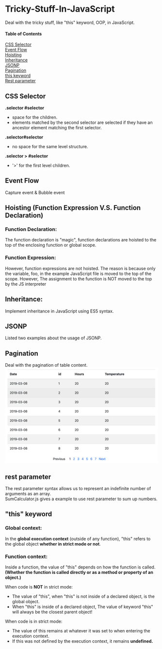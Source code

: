 # Tricky-Stuff-In-JavaScript
Deal with the tricky stuff, like "this" keyword, OOP, in JavaScript.  
#### Table of Contents  ####
[CSS Selector](#CSS-Selector)  
[Event Flow](#Event-Flow)  
[Hoisting](#hoisting-function-expression-vs-function-declaration)  
[Inheritance](#Inheritance)  
[JSONP](#JSONP)  
[Pagination](#Pagination)  
[this keyword](#this-keyword)  
[Rest parameter](#rest-parameter)
  
## CSS Selector ## 
<strong>.selector #selector</strong>
<ul>
  <li>space for the children. </li>
  <li>elements matched by the second selector are selected if they have an ancestor element matching the first selector.</li>
</ul>  

<strong>.selector#selector</strong>
<ul>
  <li>no space for the same level structure.
</ul>

<strong>.selector > #selector</strong>
<ul>
  <li>'>' for the first level children.</li>
</ul>

## Event Flow ##    
Capture event & Bubble event  

## Hoisting (Function Expression V.S. Function Declaration) ##  
### Function Declaration: ###
<p>The function declaration is "magic", function declarations are hoisted to the top of the enclosing function or global scope. </p>

### Function Expression: ###  
<p>However, function expressions are not hoisted. The reason is because only the variable, foo, in the example JavaScript file is moved to the top of the scope. However, The assignment to the function is NOT moved to the top by the JS interpreter</p>  

## Inheritance: ##  
Implement inheritance in JavaScript using ES5 syntax.  

## JSONP ##  
Listed two examples about the usage of JSONP.  

## Pagination ##  
Deal with the pagination of table content.  
![pagination](https://github.com/qwegssg/Tricky-Stuff-In-JavaScript/blob/master/pagination.png)

## rest parameter ##
The rest parameter syntax allows us to represent an indefinite number of arguments as an array.  
SumCalculator.js gives a example to use rest parameter to sum up numbers.  

## "this" keyword ## 
### Global context: ###
<p>In the <b>global execution context</b> (outside of any function), "this" refers to the global object <b>whether in strict mode or not</b>.</p>

### Function context: ###
<p>Inside a function, the value of "this" depends on how the function is called. <b>(Whether the function is called directly or as a method or property of an object.)</b></p>
<div>When code is <b>NOT</b> in strict mode:</div>
<ul>
  <li>The value of "this", when "this" is not inside of a declared object, is the global object.</li>
  <li>When "this" is inside of a declared object, The value of keyword "this" will always be the closest parent object!</li>
</ul>
<div>When code is in strict mode:</div>
<ul>
  <li>The value of this remains at whatever it was set to when entering the execution context.</li>
  <li>If this was not defined by the execution context, it remains <b>undefined.</b></li>
</ul>  
